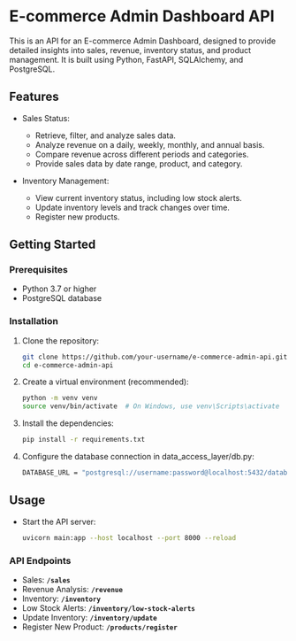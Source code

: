 # E-commerce Admin Dashboard API

This is an API for an E-commerce Admin Dashboard, designed to provide detailed insights into sales, revenue, inventory status, and product management. It is built using Python, FastAPI, SQLAlchemy, and PostgreSQL.

## Features

- Sales Status:
  - Retrieve, filter, and analyze sales data.
  - Analyze revenue on a daily, weekly, monthly, and annual basis.
  - Compare revenue across different periods and categories.
  - Provide sales data by date range, product, and category.

- Inventory Management:
  - View current inventory status, including low stock alerts.
  - Update inventory levels and track changes over time.
  - Register new products.

## Getting Started

### Prerequisites

- Python 3.7 or higher
- PostgreSQL database

### Installation

1. Clone the repository:

   ```bash
   git clone https://github.com/your-username/e-commerce-admin-api.git
   cd e-commerce-admin-api

2. Create a virtual environment (recommended):

   ```bash
   python -m venv venv
   source venv/bin/activate  # On Windows, use venv\Scripts\activate

4. Install the dependencies:

   ```bash
   pip install -r requirements.txt

6. Configure the database connection in data_access_layer/db.py:

   ```bash
   DATABASE_URL = "postgresql://username:password@localhost:5432/database_name"

## Usage

- Start the API server:

  ```bash
  uvicorn main:app --host localhost --port 8000 --reload

### API Endpoints

- Sales: **`/sales`**
- Revenue Analysis: **`/revenue`**
- Inventory: **`/inventory`**
- Low Stock Alerts: **`/inventory/low-stock-alerts`**
- Update Inventory: **`/inventory/update`**
- Register New Product: **`/products/register`**

